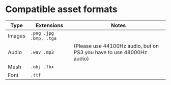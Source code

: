 # Compatible asset formats

| Type | Extensions | Notes |
|-|-|-|
Images | `.png .jpg .bmp, .tga` |
Audio | `.wav .mp3` | (Please use 44100Hz audio, but on PS3 you have to use 48000Hz audio)
Mesh | `.obj .fbx` |
Font | `.ttf` |